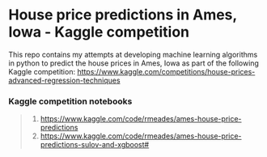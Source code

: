 # House price predictions in Ames, Iowa - Kaggle competition

This repo contains my attempts at developing machine learning algorithms in python to predict the house prices in Ames, Iowa as part of the following Kaggle competition:
https://www.kaggle.com/competitions/house-prices-advanced-regression-techniques

### Kaggle competition notebooks

> 1. https://www.kaggle.com/code/rmeades/ames-house-price-predictions
> 1. https://www.kaggle.com/code/rmeades/ames-house-price-predictions-sulov-and-xgboost#
